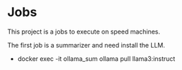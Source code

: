 # Jobs
This project is a jobs to execute on speed machines.

The first job is a summarizer and need install the LLM.
- docker exec -it ollama_sum ollama pull llama3:instruct

